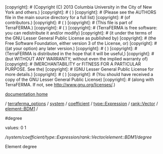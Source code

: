 [copyright]: # (Copyright (C) 2013 Columbia University in the City of New York and others.)
[copyright]: # ( )
[copyright]: # (Please see the AUTHORS file in the main source directory for a full list)
[copyright]: # (of contributors.)
[copyright]: # ( )
[copyright]: # (This file is part of TerraFERMA.)
[copyright]: # ( )
[copyright]: # (TerraFERMA is free software: you can redistribute it and/or modify)
[copyright]: # (it under the terms of the GNU Lesser General Public License as published by)
[copyright]: # (the Free Software Foundation, either version 3 of the License, or)
[copyright]: # ((at your option) any later version.)
[copyright]: # ( )
[copyright]: # (TerraFERMA is distributed in the hope that it will be useful,)
[copyright]: # (but WITHOUT ANY WARRANTY; without even the implied warranty of)
[copyright]: # (MERCHANTABILITY or FITNESS FOR A PARTICULAR PURPOSE. See the)
[copyright]: # (GNU Lesser General Public License for more details.)
[copyright]: # ( )
[copyright]: # (You should have received a copy of the GNU Lesser General Public License)
[copyright]: # (along with TerraFERMA. If not, see <http://www.gnu.org/licenses/>.)

[documentation home](https://github.com/terraferma/terraferma/wiki/Documentation)

/ [terraferma_options](../../../../../../terraferma_options.md) / [system](../../../../../system.md) / [coefficient](../../../../coefficient.md) / [type::Expression](../../../type__Expression.md) / [rank::Vector](../../rank__Vector.md) / [element::BDM1](../element__BDM1.md) /

#degree

values: 0 1

*/system/coefficient/type::Expression/rank::Vector/element::BDM1/degree*

Element degree

[autogenerated]: # (This file was automatically generated from the schema file:/home/cwilson/repos/github/TerraFERMA/TerraFERMA/buckettools/schemas/element.rng.)

